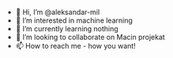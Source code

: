- 👋 Hi, I’m @aleksandar-mil
- 👀 I’m interested in machine learning
- 🌱 I’m currently learning nothing
- 💞️ I’m looking to collaborate on Macin projekat
- 📫 How to reach me - how you want!

<!---
aleksandar-mil/aleksandar-mil is a ✨ special ✨ repository because its `README.md` (this file) appears on your GitHub profile.
You can click the Preview link to take a look at your changes.
--->

